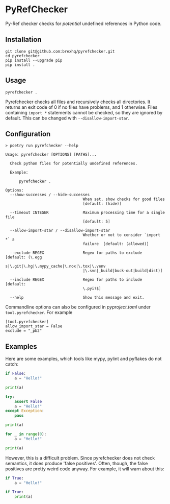 # PyRefChecker

Py-Ref checker checks for _potential_ undefined references in Python code.

## Installation

```
git clone git@github.com:brexhq/pyrefchecker.git
cd pyrefchecker
pip install --upgrade pip
pip install .
```

## Usage

```
pyrefchecker .
```

Pyrefchecker checks all files and recursively checks all directories. It returns an exit code of 0 if no files have problems, and 1 otherwise.
Files containing `import *` statements cannot be checked, so they are ignored by default. This can be changed with `--disallow-import-star`.

## Configuration

```
> poetry run pyrefchecker --help

Usage: pyrefchecker [OPTIONS] [PATHS]...

  Check python files for potentially undefined references.

  Example:

      pyrefchecker .

Options:
  --show-successes / --hide-successes
                                  When set, show checks for good files
                                  [default: (hide)]

  --timeout INTEGER               Maximum processing time for a single file
                                  [default: 5]

  --allow-import-star / --disallow-import-star
                                  Whether or not to consider `import *` a
                                  failure  [default: (allowed)]

  --exclude REGEX                 Regex for paths to exclude  [default: (\.egg
                                  s|\.git|\.hg|\.mypy_cache|\.nox|\.tox|\.venv
                                  |\.svn|_build|buck-out|build|dist)]

  --include REGEX                 Regex for paths to include  [default:
                                  \.pyi?$]

  --help                          Show this message and exit.
```

Commandline options can also be configured in _pyproject.toml_ under `tool.pyrefchecker`. For example

```
[tool.pyrefchecker]
allow_import_star = False
exclude = "_pb2"

```

## Examples

Here are some examples, which tools like mypy, pylint and pyflakes do not catch:

```py
if False:
    a = "Hello!"

print(a)
```

```py
try:
    assert False
    a = "Hello!"
except Exception:
    pass

print(a)
```

```py
for _ in range(0):
    a = "Hello!"

print(a)
```

However, this is a difficult problem. Since pyrefchecker does not check semantics, it does produce 'false positives'. Often, though,
the false positives are pretty weird code anyway. For example, it will warn about this:


```py
if True:
    a = "Hello!"

if True:
    print(a) 
```
